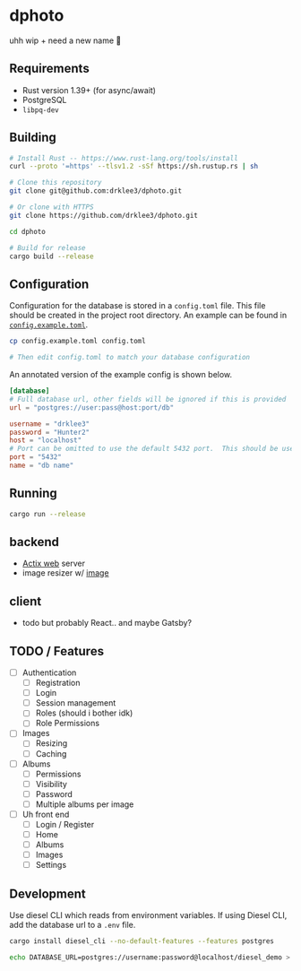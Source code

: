 # dphoto

uhh wip + need a new name 🤔

## Requirements

* Rust version 1.39+ (for async/await)
* PostgreSQL
* `libpq-dev`

## Building

```bash
# Install Rust -- https://www.rust-lang.org/tools/install
curl --proto '=https' --tlsv1.2 -sSf https://sh.rustup.rs | sh

# Clone this repository
git clone git@github.com:drklee3/dphoto.git

# Or clone with HTTPS
git clone https://github.com/drklee3/dphoto.git

cd dphoto

# Build for release
cargo build --release
```

## Configuration

Configuration for the database is stored in a `config.toml` file.  This file
should be created in the project root directory.  An example can be found in
[`config.example.toml`](https://github.com/drklee3/dphoto/blob/master/config.example.toml).

```bash
cp config.example.toml config.toml

# Then edit config.toml to match your database configuration
```

An annotated version of the example config is shown below.

```toml
[database]
# Full database url, other fields will be ignored if this is provided
url = "postgres://user:pass@host:port/db"

username = "drklee3"
password = "Hunter2"
host = "localhost"
# Port can be omitted to use the default 5432 port.  This should be used mainly if you're using a port other than 5432.
port = "5432"
name = "db name"
```

## Running

```bash
cargo run --release
```

## backend

* [Actix web](https://github.com/actix/actix-web) server
* image resizer w/ [image](https://github.com/image-rs/image)

## client

* todo but probably React.. and maybe Gatsby?

## TODO / Features

* [ ] Authentication
  * [ ] Registration
  * [ ] Login
  * [ ] Session management
  * [ ] Roles (should i bother idk)
  * [ ] Role Permissions
* [ ] Images
  * [ ] Resizing
  * [ ] Caching
* [ ] Albums
  * [ ] Permissions
  * [ ] Visibility
  * [ ] Password
  * [ ] Multiple albums per image
* [ ] Uh front end
  * [ ] Login / Register
  * [ ] Home
  * [ ] Albums
  * [ ] Images
  * [ ] Settings

## Development

Use diesel CLI which reads from environment variables.  If using Diesel CLI,
add the database url to a `.env` file.

```bash
cargo install diesel_cli --no-default-features --features postgres

echo DATABASE_URL=postgres://username:password@localhost/diesel_demo > .env
```
